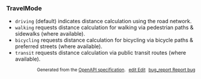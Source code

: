 <!--- This is a generated file, do not edit! -->
<!--- [START maps_http_schema_travelmode] -->
<h3 class="schema-object" id="TravelMode">TravelMode</h3>

- `driving` (default) indicates distance calculation using the road network.
- `walking` requests distance calculation for walking via pedestrian paths & sidewalks (where available).
- `bicycling` requests distance calculation for bicycling via bicycle paths & preferred streets (where available).
- `transit` requests distance calculation via public transit routes (where available).

<p style="text-align: right; font-size: smaller;">Generated from the <a class="gc-analytics-event" data-category="GMP" data-label="openapi-github" href="https://github.com/googlemaps/openapi-specification" title="Google Maps Platform OpenAPI Specification" class="external">OpenAPI specification</a>.
<a class="gc-analytics-event" data-category="GMP" data-label="openapi-github-maps-http-schema-travelmode" data-action="edit" style="margin-left: 5px;" href="https://github.com/googlemaps/openapi-specification/blob/main/specification/schemas/TravelMode.yml" title="Edit on GitHub"><span class="material-icons">edit</span> Edit</a>
<a class="gc-analytics-event" data-category="GMP" data-label="openapi-github-maps-http-schema-travelmode" data-action="bug" style="margin-left: 5px;" href="https://github.com/googlemaps/openapi-specification/issues/new?assignees=&labels=type%3A+bug%2C+triage+me&template=bug_report.md&title=[schemas] Bug - TravelMode" title="File bug for schemas on GitHub"><span class="material-icons">bug_report</span> Report bug</a>
</p>

<!--- [END maps_http_schema_travelmode] -->
